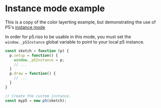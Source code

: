 # Instance mode example

This is a copy of the color layerting example, but demonstrating the
use of P5's [instance mode](https://p5js.org/reference/#/p5/p5)

In order for p5.riso to be usable in this mode, you must set the
`window._p5Instance` global variable to point to your local p5 instance.

```javascript
const sketch = function (p) {
  p.setup = function() {
    window._p5Instance = p;
    // ...
  }
  p.draw = function() {
    // ...
  }
}

// Create the custom instance.
const myp5 = new p5(sketch);

```
